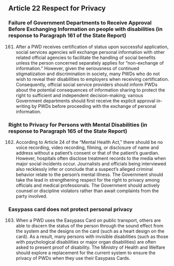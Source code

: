 ## Article 22 Respect for Privacy

### Failure of Government Departments to Receive Approval Before Exchanging Information on people with disabilities (in response to Paragraph 161 of the State Report)

<ol start="161">
  <li>After a PWD receives certification of status upon successful application, social services agencies will exchange personal information with other related official agencies to facilitate the handling of social benefits unless the person concerned separately applies for “non-exchange of information.” However, given the seriousness of continued stigmatization and discrimination in society, many PWDs who do not wish to reveal their disabilities to employers when receiving certification. Consequently, official social service providers should inform PWDs about the potential consequences of information sharing to protect the right to sufficient and independent decision-making; various Government departments should first receive the explicit approval in-writing by PWDs before proceeding with the exchange of personal information.</li>
</ol>

### Right to Privacy for Persons with Mental Disabilities (in response to Paragraph 165 of the State Report)

<ol start="162">
  <li>According to Article 24 of the “Mental Health Act,” there should be no voice recording, video recording, filming, or disclosure of name and address without a patient’s consent or that of the patient’s guardian. However, hospitals often disclose treatment records to the media when major social incidents occur. Journalists and officials being interviewed also recklessly infer or conclude that a suspect’s alleged criminal behavior relate to the person’s mental illness. The Government should take the lead in strengthening respect for the right to privacy among officials and medical professionals. The Government should actively counsel or discipline violators rather than await complaints from the party involved.</li>
</ol>

### Easypass card does not protect personal privacy

<ol start="163">
  <li>When a PWD uses the Easypass Card on public transport, others are able to discern the status of the person through the sound effect from the system and the designs on the card (such as a heart design on the card). As a result, many persons with invisible disabilities (such as those with psychological disabilities or major organ disabilities) are often asked to present proof of disability. The Ministry of Health and Welfare should explore a replacement for the current system to ensure the privacy of PWDs when they use their Easypass Cards.</li>
</ol>
